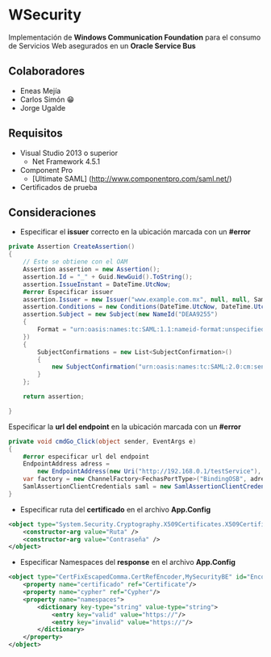 # WSecurity

Implementación de **Windows Communication Foundation** para el consumo de Servicios Web asegurados en un **Oracle Service Bus**

## Colaboradores
- Eneas Mejía
- Carlos Simón :grin:
- Jorge Ugalde

## Requisitos
- Visual Studio 2013 o superior
  - Net Framework 4.5.1
- Component Pro
  - [Ultimate SAML] (http://www.componentpro.com/saml.net/)
- Certificados de prueba


## Consideraciones
- Especificar el **issuer** correcto en la ubicación marcada con un **#error**
```c#
private Assertion CreateAssertion()
{
    // Este se obtiene con el OAM
    Assertion assertion = new Assertion();
    assertion.Id = "_" + Guid.NewGuid().ToString();
    assertion.IssueInstant = DateTime.UtcNow;
	#error Especificar issuer
    assertion.Issuer = new Issuer("www.example.com.mx", null, null, SamlNameIdentifierFormat.Entity, null);
    assertion.Conditions = new Conditions(DateTime.UtcNow, DateTime.UtcNow.AddMinutes(5));
    assertion.Subject = new Subject(new NameId("DEAA9255")
    {
        Format = "urn:oasis:names:tc:SAML:1.1:nameid-format:unspecified"
    })
    {
        SubjectConfirmations = new List<SubjectConfirmation>()
        {
            new SubjectConfirmation("urn:oasis:names:tc:SAML:2.0:cm:sender-vouches")
        }
    };

    return assertion;

}

```
Especificar la **url del endpoint** en la ubicación marcada con un **#error**
```c#
private void cmdGo_Click(object sender, EventArgs e)
{
	#error especificar url del endpoint
    EndpointAddress adress =
        new EndpointAddress(new Uri("http://192.168.0.1/testService"), EndpointIdentity.CreateDnsIdentity("jasper2"));
    var factory = new ChannelFactory<FechasPortType>("BindingOSB", adress);
    SamlAssertionClientCredentials saml = new SamlAssertionClientCredentials(new SamlAssertionInfo(CreateAssertion()));
}
```


- Especificar ruta del **certificado**  en el archivo **App.Config**
```xml
<object type="System.Security.Cryptography.X509Certificates.X509Certificate2,System" id="Certificate">
    <constructor-arg value="Ruta" />
    <constructor-arg value="Contraseña" />
</object>

```
- Especificar Namespaces del **response**  en el archivo **App.Config**
```xml
<object type="CertFixEscapedComma.CertRefEncoder,MySecurityBE" id="Encoder" singleton="false">
    <property name="certificado" ref="Certificate"/>
    <property name="cypher" ref="Cypher"/>
    <property name="namespaces">
        <dictionary key-type="string" value-type="string">
            <entry key="valid" value="https://"/>
            <entry key="invalid" value="https://"/>
        </dictionary>
    </property>
</object>

```
    
